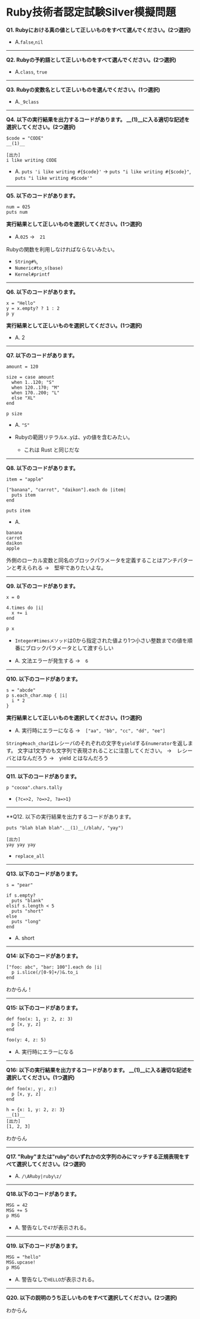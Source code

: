 # Ruby技術者認定試験Silver模擬問題

**Q1. Rubyにおける真の値として正しいものをすべて選んでください。(2つ選択)**

- A.`false`,`nil`

-------------------------------------------------------------------------

**Q2. Rubyの予約語として正しいものをすべて選んでください。(2つ選択)**

- A.`class`, `true`

---------------------------------------------------------------------------

**Q3. Rubyの変数名として正しいものを選んでください。(1つ選択)**

- A.`_9class`

---------------------------------------------------------------------------

**Q4. 以下の実行結果を出力するコードがあります。
__(1)__に入る適切な記述を選択してください。(2つ選択)**

```
$code = "CODE"
__(1)__

[出力]
i like writing CODE
```

- A. `puts 'i like writing #{$code}'` → `puts "i like writing #{$code}"`, `puts "i like writing #$code'"`

---------------------------------------------------------------------------

**Q5. 以下のコードがあります。**

```
num = 025
puts num
```

**実行結果として正しいものを選択してください。(1つ選択)**

-  A.`025` →　`21`

Rubyの関数を利用しなければならないみたい。
- `String#%`,
- `Numeric#to_s(base)`
- `Kernel#printf`

---------------------------------------------------------------------------

**Q6. 以下のコードがあります。**

```
x = "Hello"
y = x.empty? ? 1 : 2
p y
```

**実行結果として正しいものを選択してください。(1つ選択)**

- A. 2

---------------------------------------------------------------------------


**Q7. 以下のコードがあります。**

```
amount = 120

size = case amount
  when 1..120; "S"
  when 120..170; "M"
  when 170..200; "L"
  else "XL"
end

p size
```

- A. `"S"`
  
- Rubyの範囲リテラルx..yは、yの値を含むみたい。
  - これは Rust と同じだな

---------------------------------------------------------------------------

**Q8. 以下のコードがあります。**

```
item = "apple"

["banana", "carrot", "daikon"].each do |item|
  puts item
end

puts item
```

- A.
```
banana
carrot
daikon
apple
```

外側のローカル変数と同名のブロックパラメータを定義することはアンチパターンと考えられる
→　堅牢でありたいよな。

---------------------------------------------------------------------------

**Q9. 以下のコードがあります。**

```
x = 0

4.times do |i|
  x += i
end

p x
```

- `Integer#timesメソッド`は0から指定された値より1つ小さい整数までの値を順番にブロックパラメータとして渡すらしい

- A. 文法エラーが発生する →　`6`

---------------------------------------------------------------------------

**Q10. 以下のコードがあります。**

```
s = "abcde"
p s.each_char.map { |i|
  i * 2
}
```

**実行結果として正しいものを選択してください。(1つ選択)**

- A. 実行時にエラーになる →　`["aa", "bb", "cc", "dd", "ee"]`

`String#each_char`はレシーバのそれぞれの文字を`yield`する`Enumerator`を返します。
文字は1文字のも文字列で表現されることに注意してください。
→　レシーバとはなんだろう
→　yield とはなんだろう

---------------------------------------------------------------------------

**Q11. 以下のコードがあります。**

```
p "cocoa".chars.tally
```

- `{?c=>2, ?o=>2, ?a=>1}`

---------------------------------------------------------------------------

**Q12. 以下の実行結果を出力するコードがあります。

```
puts "blah blah blah".__(1)__(/blah/, "yay")

[出力]
yay yay yay
```

- `replace_all`

---------------------------------------------------------------------------

**Q13. 以下のコードがあります。**

```
s = "pear"

if s.empty?
  puts "blank"
elsif s.length < 5
  puts "short"
else
  puts "long"
end
```

- A. short

---------------------------------------------------------------------------

**Q14: 以下のコードがあります。**

```
["foo: abc", "bar: 100"].each do |i|
  p i.slice(/[0-9]+/)&.to_i
end
```

わからん！

---------------------------------------------------------------------------

**Q15: 以下のコードがあります。**

```
def foo(x: 1, y: 2, z: 3)
  p [x, y, z]
end

foo(y: 4, z: 5)
```

- A. 実行時にエラーになる

---------------------------------------------------------------------------

**Q16: 以下の実行結果を出力するコードがあります。
__(1)__に入る適切な記述を選択してください。(1つ選択)**

```
def foo(x:, y:, z:)
  p [x, y, z]
end

h = {x: 1, y: 2, z: 3}
__(1)__
[出力]
[1, 2, 3]
```

わからん

---------------------------------------------------------------------------

**Q17. "Ruby"または"ruby"のいずれかの文字列のみにマッチする正規表現をすべて選択してください。(2つ選択)**

- A. `/\ARuby|ruby\z/`

---------------------------------------------------------------------------

**Q18.以下のコードがあります。**

```
MSG = 42
MSG += 5
p MSG
```

- A. 警告なしで`47`が表示される。

---------------------------------------------------------------------------

**Q19. 以下のコードがあります。**

```
MSG = "hello"
MSG.upcase!
p MSG
```

- A. 警告なしで`HELLO`が表示される。

---------------------------------------------------------------------------

**Q20. 以下の説明のうち正しいものをすべて選択してください。(2つ選択)**

わからん